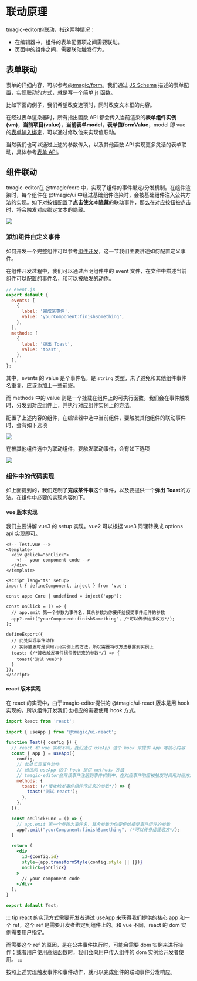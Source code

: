 # 联动原理
tmagic-editor的联动，指这两种情况：
- 在编辑器中，组件的表单配置项之间需要联动。
- 页面中的组件之间，需要联动触发行为。

## 表单联动
表单的详细内容，可以参考[@tmagic/form](../advanced/magic-form)。我们通过 [JS Schema](../advanced/js-schema) 描述的表单配置，实现联动的方式，就是写一个简单 js 函数。

比如下面的例子，我们希望改变选项时，同时改变文本框的内容。

<demo-block type="form" :config="`[{
  text: '文本',
  name: 'text'
}, {
  type: 'select',
  text: '下拉选项',
  name: 'select',
  options: [
    { text: '选项1', value: 1 },
    { text: '选项2', value: 2 }
  ],
  onChange: (vm, value, { model }) => {
    model.text = value;
  }
}]`">
</demo-block>

在经过表单渲染器时，所有指出函数 API 都会传入当前渲染的**表单组件实例(vm)**，**当前项目(value)**，**当前表单model**，**表单值formValue**，model 即 vue 的[表单输入绑定](https://v3.cn.vuejs.org/guide/forms.html#%E5%9F%BA%E7%A1%80%E7%94%A8%E6%B3%95)，可以通过修改他来实现值联动。

当然我们也可以通过上述的参数传入，以及其他函数 API 实现更多灵活的表单联动，具体参考[表单 API](../../api/base-config)。

## 组件联动
tmagic-editor在 @tmagic/core 中，实现了组件的事件绑定/分发机制。在组件渲染时，每个组件在 @tmagic/ui 中经过基础组件渲染时，会被基础组件注入公共方法的实现。如下对按钮配置了**点击使文本隐藏**的联动事件，那么在对应按钮被点击时，将会触发对应绑定文本的隐藏。

<img src="https://image.video.qpic.cn/oa_88b7d-10_2117738923_1637238863127559">

### 添加组件自定义事件
如何开发一个完整组件可以参考[组件开发](../../component/introduction)，这一节我们主要讲述如何配置定义事件。

在组件开发过程中，我们可以通过声明组件中的 event 文件，在文件中描述当前组件可以配置的事件名，和可以被触发的动作。
```javascript
// event.js
export default {
  events: [
    {
      label: '完成某事件',
      value: 'yourComponent:finishSomething',
    },
  ],
  methods: [
    {
      label: '弹出 Toast',
      value: 'toast',
    },
  ],
};

```
其中，events 的 value 是个事件名，是 `string` 类型，未了避免和其他组件事件名重复，应该添加上一些前缀。

而 methods 中的 value 则是一个挂载在组件上的可执行函数。我们会在事件触发时，分发到对应组件上，并执行对应组件实例上的方法。

配置了上述内容的组件，在编辑器中选中当前组件，要触发其他组件的联动事件时，会有如下选项

<img src="https://image.video.qpic.cn/oa_88b7d-32_1191352525_1637240258489761">

在被其他组件选中为联动组件，要触发联动事件，会有如下选项

<img src="https://image.video.qpic.cn/oa_fd3c9c-3_214972289_1637240375129207">

### 组件中的代码实现
如上面提到的，我们定制了**完成某件事**这个事件，以及要提供一个**弹出 Toast**的方法。在组件中必要的实现内容如下。

#### vue 版本实现
我们主要讲解 vue3 的 setup 实现。vue2 可以根据 vue3 同理转换成 options api 实现即可。

```vue
<!-- Test.vue -->
<template>
  <div @click="onClick">
    <!-- your component code -->
  </div>
</template>

<script lang="ts" setup>
import { defineComponent, inject } from 'vue';

const app: Core | undefined = inject('app');

const onClick = () => {
  // app.emit 第一个参数为事件名，其余参数为你要传给接受事件组件的参数
  app?.emit("yourComponent:finishSomething", /*可以传参给接收方*/);
};

defineExport({
  // 此处实现事件动作
  // 实际触发时是调用vue实例上的方法，所以需要将改方法暴露到实例上
  toast: (/*接收触发事件组件传进来的参数*/) => {
    toast('测试 vue3')
  }
});
</script>
```

#### react 版本实现
在 react 的实现中，由于tmagic-editor提供的 @tmagic/ui-react 版本是用 hook 实现的。所以组件开发我们也相应的需要使用 hook 方式。

```jsx
import React from 'react';

import { useApp } from '@tmagic/ui-react';

function Test({ config }) {
  // react 和 vue 实现不同，我们通过 useApp 这个 hook 来提供 app 等核心内容
  const { app } = useApp({
    config,
    // 此处实现事件动作
    // 通过向 useApp 这个 hook 提供 methods 方法
    // tmagic-editor会将该事件注册到事件机制中，在对应事件响应被触发时调用对应方法
    methods: {
      toast: (/*接收触发事件组件传进来的参数*/) => {
        toast('测试 react');
      },
    },
  });

  const onClickFunc = () => {
    // app.emit 第一个参数为事件名，其余参数为你要传给接受事件组件的参数
    app?.emit("yourComponent:finishSomething", /*可以传参给接收方*/);
  }

  return (
    <div 
      id={config.id}
      style={app.transformStyle(config.style || {})}
      onClick={onClick}
    >
      // your component code
    </div>
  );
}

export default Test;
```

::: tip 
react 的实现方式需要开发者通过 useApp 来获得我们提供的核心 app 和一个 ref，这个 ref 是需要开发者绑定到组件上的。和 vue 不同，react 的 dom 实例需要用户指定。

而需要这个 ref 的原因，是在公共事件执行时，可能会需要 dom 实例来进行操作；或者用户使用高级函数时，我们会向用户传入组件的 dom 实例给开发者使用。
:::

按照上述实现触发事件和事件动作，就可以完成组件的联动事件分发响应。


